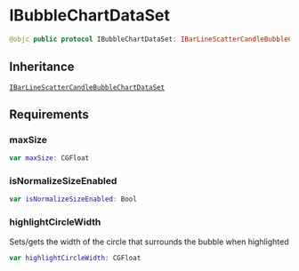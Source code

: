 # IBubbleChartDataSet

``` swift
@objc public protocol IBubbleChartDataSet: IBarLineScatterCandleBubbleChartDataSet
```

## Inheritance

[`IBarLineScatterCandleBubbleChartDataSet`](/IBarLineScatterCandleBubbleChartDataSet)

## Requirements

### maxSize

``` swift
var maxSize: CGFloat
```

### isNormalizeSizeEnabled

``` swift
var isNormalizeSizeEnabled: Bool
```

### highlightCircleWidth

Sets/gets the width of the circle that surrounds the bubble when highlighted

``` swift
var highlightCircleWidth: CGFloat
```
